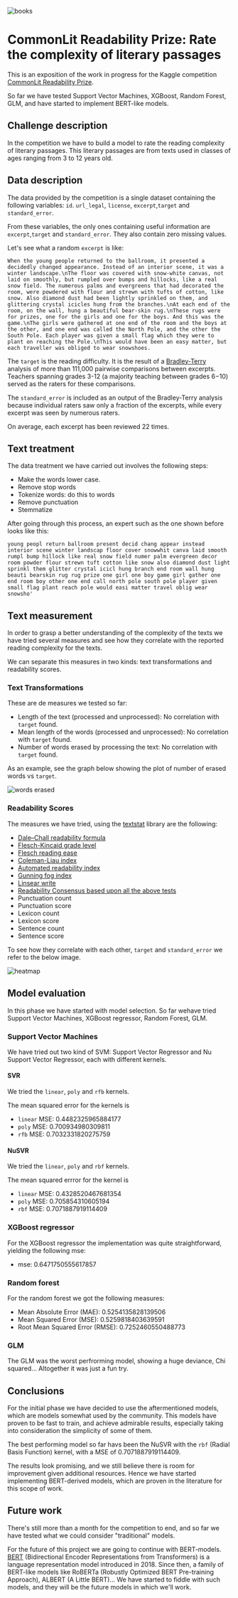 ![books](https://user-images.githubusercontent.com/38925412/124011275-21ecc980-d9e0-11eb-83ff-c77552a45e00.jpg)

# CommonLit Readability Prize: Rate the complexity of literary passages

This is an exposition of the work in progress for the Kaggle competition [CommonLit Readability Prize](https://www.kaggle.com/c/commonlitreadabilityprize).

So far we have tested Support Vector Machines, XGBoost, Random Forest, GLM, and have started to implement BERT-like models.

## Challenge description

In the competition we have to build a model to rate the reading complexity of literary passages. This literary passages are from texts used in classes of ages ranging from 3 to 12 years old.

## Data description

The data provided by the competition is a single dataset containing the following variables: `id`. `url_legal`, `license`, `excerpt`,`target` and `standard_error`.

From these variables, the only ones containing useful information are `excerpt`,`target` and `standard_error`. They also contain zero missing values.

Let's see what a random `excerpt` is like:

`
When the young people returned to the ballroom, it presented a decidedly changed appearance. Instead of an interior scene, it was a winter landscape.\nThe floor was covered with snow-white canvas, not laid on smoothly, but rumpled over bumps and hillocks, like a real snow field. The numerous palms and evergreens that had decorated the room, were powdered with flour and strewn with tufts of cotton, like snow. Also diamond dust had been lightly sprinkled on them, and glittering crystal icicles hung from the branches.\nAt each end of the room, on the wall, hung a beautiful bear-skin rug.\nThese rugs were for prizes, one for the girls and one for the boys. And this was the game.\nThe girls were gathered at one end of the room and the boys at the other, and one end was called the North Pole, and the other the South Pole. Each player was given a small flag which they were to plant on reaching the Pole.\nThis would have been an easy matter, but each traveller was obliged to wear snowshoes.
`

The `target` is the reading difficulty. It is the result of a [Bradley-Terry](https://en.wikipedia.org/wiki/Bradley-Terry_model) analysis of more than 111,000 pairwise comparisons between excerpts. Teachers spanning grades 3-12 (a majority teaching between grades 6−10) served as the raters for these comparisons.

The `standard_error` is included as an output of the Bradley-Terry analysis because individual raters saw only a fraction of the excerpts, while every excerpt was seen by numerous raters. 

On average, each excerpt has been reviewed 22 times.

## Text treatment

The data treatment we have carried out involves the following steps:

* Make the words lower case.
* Remove stop words
* Tokenize words: do this to words
* Remove punctuation
* Stemmatize

After going through this process, an expert such as the one shown before looks like this:

`
young peopl return ballroom present decid chang appear instead interior scene winter landscap floor cover snowwhit canva laid smooth rumpl bump hillock like real snow field numer palm evergreen decor room powder flour strewn tuft cotton like snow also diamond dust light sprinkl them glitter crystal icicl hung branch end room wall hung beauti bearskin rug rug prize one girl one boy game girl gather one end room boy other one end call north pole south pole player given small flag plant reach pole would easi matter travel oblig wear snowsho'
`


## Text measurement

In order to grasp a better understanding of the complexity of the texts we have tried several measures and see how they correlate with the reported reading complexity for the texts.

We can separate this measures in two kinds: text transformations and readability scores.

### Text Transformations

These are de measures we tested so far:

* Length of the text (processed and unprocessed): No correlation with `target` found.
* Mean length of the words (processed and unprocessed): No correlation with `target` found.
* Number of words erased by processing the text: No correlation with `target` found.

As an example, see the graph below showing the plot of number of erased words vs `target`.

![words erased](https://user-images.githubusercontent.com/38925412/124133364-0d610d80-da82-11eb-95e3-cb26540fd3a8.png)

### Readability Scores

The measures we have tried, using the [textstat](https://pypi.org/project/textstat/) library are the following:

* [Dale–Chall readability formula](https://en.wikipedia.org/wiki/Dale-Chall_readability_formula)
* [Flesch-Kincaid grade level](https://en.wikipedia.org/wiki/Flesch-Kincaid_readability_tests#Flesch-Kincaid_grade_level)
* [Flesch reading ease](https://en.wikipedia.org/wiki/Flesch-Kincaid_readability_tests#Flesch_reading_ease)
* [Coleman-Liau index](https://en.wikipedia.org/wiki/Coleman-Liau_index)
* [Automated readability index](https://en.wikipedia.org/wiki/Automated_readability_index)
* [Gunning fog index](https://en.wikipedia.org/wiki/Gunning_fog_index)
* [Linsear write](https://en.wikipedia.org/wiki/Linsear_Write)
* [Readability Consensus based upon all the above tests](https://pypi.org/project/textstat/)
* Punctuation count
* Punctuation score
* Lexicon count
* Lexicon score
* Sentence count
* Sentence score

To see how they correlate with each other, `target` and `standard_error` we refer to the below image.

![heatmap](https://user-images.githubusercontent.com/38925412/124137557-148a1a80-da86-11eb-8d47-c8ae178c5886.png)

## Model evaluation

In this phase we have started with model selection. So far wehave tried Support Vector Machines, XGBoost regressor, Random Forest, GLM.

### Support Vector Machines

We have tried out two kind of SVM: Support Vector Regressor and Nu Support Vector Regressor, each with different kernels.

#### SVR

We tried the `linear`, `poly` and `rfb` kernels.

The mean squared error for the kernels is

* `linear` MSE: 0.4482325965884177
* `poly` MSE: 0.700934980309811
* `rfb` MSE: 0.7032331820275759

#### NuSVR

We tried the `linear`, `poly` and `rbf` kernels.

The mean squared errror for the kernel is

* `linear` MSE: 0.4328520467681354
* `poly` MSE: 0.705854310605194
* `rbf` MSE: 0.7071887919114409

### XGBoost regressor

For the XGBoost regressor the implementation was quite straightforward, yielding the following mse:

* mse: 0.6471750555617857

### Random forest

For the random forest we got the following measures:

* Mean Absolute Error (MAE): 0.5254135828139506
* Mean Squared Error (MSE): 0.5259818403639591
* Root Mean Squared Error (RMSE): 0.7252460550488773

### GLM

The GLM was the worst perfrorming model, showing a huge deviance, Chi squared... Altogether it was just a fun try.


## Conclusions

For the initial phase we have decided to use the aftermentioned models, which are models somewhat used by the community. This models have proven to be fast to train, and achieve admirable results, especially taking into consideration the simplicity of some of them.

The best performing model so far havs been the NuSVR with the `rbf` (Radial Basis Function) kernel, with a MSE of 0.7071887919114409.

The results look promising, and we still believe there is room for improvement given additional resources. Hence we have started implementing BERT-derived models, which are proven in the literature for this scope of work.

## Future work

There's still more than a month for the competition to end, and so far we have tested what we could consider "traditional" models.

For the future of this project we are going to continue with BERT-models. [BERT](https://arxiv.org/abs/1810.04805?source=post_page) (Bidirectional Encoder Representations from Transformers) is a language representation model introduced in 2018. Since then, a family of BERT-like models like RoBERTa (Robustly Optimized BERT Pre-training Approach), ALBERT (A Little BERT)... We have started to fiddle with such models, and they will be the future models in which we'll work.
